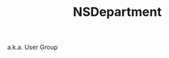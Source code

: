 ﻿---
uid: crmscript_ref_NSDepartment
title: NSDepartment
intellisense: Void.NSDepartment
keywords: NSDepartment
so.topic: reference
---

a.k.a. User Group
